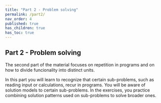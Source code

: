```yaml
---
title: "Part 2 - Problem solving"
permalink: /part2/
nav_order: 4
published: true
has_children: true
has_toc: true
---
```


## Part 2 - Problem solving

The second part of the material focuses on repetition in programs and on how to divide funcionality into distinct units. 

In this part you will learn to  recognize that certain sub-problems, such as reading input or calculations, recur in programs. You will be aware of solution models to certain sub-problems. In the exercises, you practice combining solution patterns used on sub-problems to solve broader ones.

